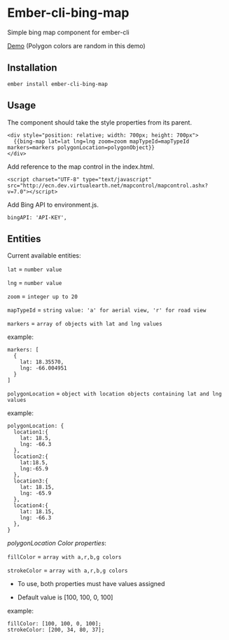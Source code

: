 # Ember-cli-bing-map

Simple bing map component for ember-cli

[Demo](http://cometaworks.github.io/ember-cli-bing-map/) 
(Polygon colors are random in this demo)

## Installation

```
ember install ember-cli-bing-map
``` 

## Usage

The component should take the style properties from its parent.

```
<div style="position: relative; width: 700px; height: 700px">
  {{bing-map lat=lat lng=lng zoom=zoom mapTypeId=mapTypeId markers=markers polygonLocation=polygonObject}}
</div>

```
Add reference to the map control in the index.html.

```
<script charset="UTF-8" type="text/javascript" src="http://ecn.dev.virtualearth.net/mapcontrol/mapcontrol.ashx?v=7.0"></script>
```
Add Bing API to environment.js.

```
bingAPI: 'API-KEY',
```

## Entities

Current available entities:

`lat` = `number value` 

`lng` = `number value`

`zoom` = `integer up to 20`

`mapTypeId` = `string value: 'a' for aerial view, 'r' for road view `

`markers` = `array of objects with lat and lng values`

example:

```
markers: [
  {
    lat: 18.35570,
    lng: -66.004951
  }
]
```

`polygonLocation` = `object with location objects containing lat and lng values `

example:

```
polygonLocation: {
  location1:{
    lat: 18.5,
    lng: -66.3
  }, 
  location2:{
    lat:18.5,
    lng:-65.9
  },
  location3:{
    lat: 18.15,
    lng: -65.9
  },
  location4:{
    lat: 18.15,
    lng: -66.3
  },
}
```
_polygonLocation Color properties_:

`fillColor` = `array with a,r,b,g colors`

`strokeColor` = `array with a,r,b,g colors`

- To use, both properties must have values assigned

- Default value is [100, 100, 0, 100]

example:

```
fillColor: [100, 100, 0, 100];
strokeColor: [200, 34, 80, 37];
```
